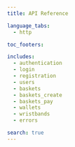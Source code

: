 ```yaml
---
title: API Reference

language_tabs:
  - http

toc_footers:

includes:
  - authentication
  - login
  - registration
  - users
  - baskets
  - baskets_create
  - baskets_pay
  - wallets
  - wristbands
  - errors

search: true
---
```

